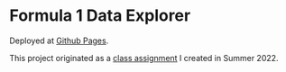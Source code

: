 # Formula 1 Data Explorer

Deployed at [Github Pages](https://anarseyf.github.io/f1-explorer/).

This project originated as a [class assignment](https://github.com/anarseyf/cs416/) I created in Summer 2022.
